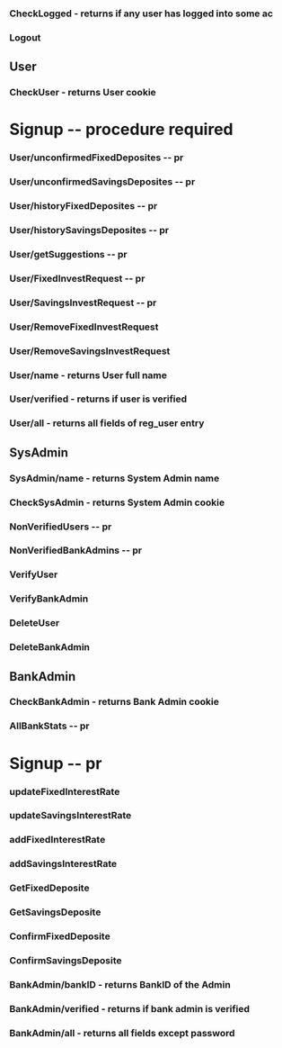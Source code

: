 ### CheckLogged - returns if any user has logged into some ac
### Logout 

## User
### CheckUser       - returns User cookie
# Signup -- procedure required
### User/unconfirmedFixedDeposites -- pr
### User/unconfirmedSavingsDeposites -- pr
### User/historyFixedDeposites   -- pr
### User/historySavingsDeposites   -- pr
### User/getSuggestions  -- pr
### User/FixedInvestRequest -- pr
### User/SavingsInvestRequest -- pr
### User/RemoveFixedInvestRequest
### User/RemoveSavingsInvestRequest
### User/name       - returns User full name
### User/verified   - returns if user is verified
### User/all        - returns all fields of reg_user entry

## SysAdmin 
### SysAdmin/name   - returns System Admin name
### CheckSysAdmin   - returns System Admin cookie
### NonVerifiedUsers -- pr
### NonVerifiedBankAdmins  -- pr
### VerifyUser
### VerifyBankAdmin
### DeleteUser
### DeleteBankAdmin


## BankAdmin
### CheckBankAdmin  - returns Bank Admin cookie
### AllBankStats -- pr
# Signup -- pr
### updateFixedInterestRate
### updateSavingsInterestRate
### addFixedInterestRate
### addSavingsInterestRate
### GetFixedDeposite
### GetSavingsDeposite
### ConfirmFixedDeposite
### ConfirmSavingsDeposite
### BankAdmin/bankID    - returns BankID of the Admin
### BankAdmin/verified  - returns if bank admin is verified
### BankAdmin/all   - returns all fields except password